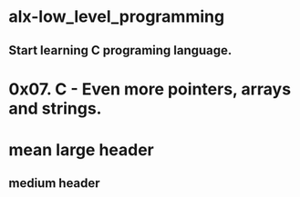 # alx-low_level_programming
## Start learning C programing language.
# 0x07. C - Even more pointers, arrays and strings.
# mean large header
## medium header
